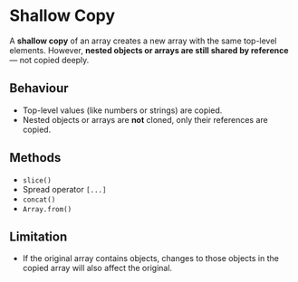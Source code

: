 # Shallow Copy

A **shallow copy** of an array creates a new array with the same top-level elements. However, **nested objects or arrays are still shared by reference** — not copied deeply.

## Behaviour
- Top-level values (like numbers or strings) are copied.
- Nested objects or arrays are **not** cloned, only their references are copied.

## Methods
- `slice()`
- Spread operator `[...]`
- `concat()`
- `Array.from()`

## Limitation
- If the original array contains objects, changes to those objects in the copied array will also affect the original.

